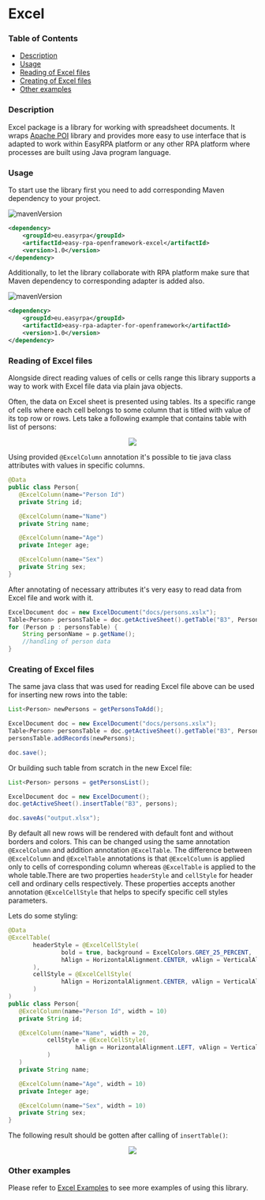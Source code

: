# Excel

### Table of Contents
* [Description](#description)
* [Usage](#usage)
* [Reading of Excel files](#reading-of-excel-files)
* [Creating of Excel files](#creating-of-excel-files)
* [Other examples](#other-examples)

### Description

Excel package is a library for working with spreadsheet documents. It wraps [Apache POI](https://poi.apache.org/) 
library and provides more easy to use interface that is adapted to work within EasyRPA platform or any other RPA 
platform where processes are built using Java program language.

### Usage

To start use the library first you need to add corresponding Maven dependency to your project.

![mavenVersion](https://img.shields.io/maven-central/v/eu.easyrpa/easy-rpa-openframework-excel)
```xml
<dependency>
    <groupId>eu.easyrpa</groupId>
    <artifactId>easy-rpa-openframework-excel</artifactId>
    <version>1.0</version>
</dependency>
```

Additionally, to let the library collaborate with RPA platform make sure that Maven dependency to corresponding adapter 
is added also. 

![mavenVersion](https://img.shields.io/maven-central/v/eu.easyrpa/easy-rpa-adapter-for-openframework)
```xml
<dependency>
    <groupId>eu.easyrpa</groupId>
    <artifactId>easy-rpa-adapter-for-openframework</artifactId>
    <version>1.0</version>
</dependency>
```

### Reading of Excel files

Alongside direct reading values of cells or cells range this library supports a way to work with Excel file data via 
plain java objects. 

Often, the data on Excel sheet is presented using tables. Its a specific range of cells where each cell belongs to some
column that is titled with value of its top row or rows. Lets take a following example that contains table with list of 
persons:

<p align="center">
  <img src="https://i.postimg.cc/jdchRRd5/excel-file-sample.png">
</p>

Using provided `@ExcelColumn` annotation it's possible to tie java class attributes with values in specific columns.             
 ```Java
@Data
public class Person{
    @ExcelColumn(name="Person Id")
    private String id;

    @ExcelColumn(name="Name")
    private String name;

    @ExcelColumn(name="Age")
    private Integer age;

    @ExcelColumn(name="Sex")
    private String sex;
}     
```
After annotating of necessary attributes it's very easy to read data from Excel file and work with it.
```Java
ExcelDocument doc = new ExcelDocument("docs/persons.xslx");
Table<Person> personsTable = doc.getActiveSheet().getTable("B3", Person.class);
for (Person p : personsTable) {
    String personName = p.getName();
    //handling of person data
}    
```

### Creating of Excel files

The same java class that was used for reading Excel file above can be used for inserting new rows into the table:
 ```Java
List<Person> newPersons = getPersonsToAdd();

ExcelDocument doc = new ExcelDocument("docs/persons.xslx");
Table<Person> personsTable = doc.getActiveSheet().getTable("B3", Person.class);
personsTable.addRecords(newPersons);

doc.save();
```

Or building such table from scratch in the new Excel file:
```Java
List<Person> persons = getPersonsList();

ExcelDocument doc = new ExcelDocument();
doc.getActiveSheet().insertTable("B3", persons);

doc.saveAs("output.xlsx");
```
By default all new rows will be rendered with default font and without borders and colors. This can be changed using 
the same annotation `@ExcelColumn` and addition annotation `@ExcelTable`. The difference between `@ExcelColumn` and 
`@ExcelTable` annotations is that `@ExcelColumn` is applied only to cells of corresponding column whereas `@ExcelTable` 
is applied to the whole table.There are two properties `headerStyle` and `cellStyle` for header cell and ordinary cells 
respectively. These properties accepts another annotation `@ExcelCellStyle` that helps to specify specific cell styles 
parameters. 

Lets do some styling:
 
 ```Java
@Data
@ExcelTable(
        headerStyle = @ExcelCellStyle(
                bold = true, background = ExcelColors.GREY_25_PERCENT,
                hAlign = HorizontalAlignment.CENTER, vAlign = VerticalAlignment.CENTER
        ),
        cellStyle = @ExcelCellStyle(
                hAlign = HorizontalAlignment.CENTER, vAlign = VerticalAlignment.TOP
        )     
)
public class Person{
    @ExcelColumn(name="Person Id", width = 10)
    private String id;

    @ExcelColumn(name="Name", width = 20,
            cellStyle = @ExcelCellStyle(
                    hAlign = HorizontalAlignment.LEFT, vAlign = VerticalAlignment.TOP
            ) 
    )
    private String name;

    @ExcelColumn(name="Age", width = 10)
    private Integer age;

    @ExcelColumn(name="Sex", width = 10)
    private String sex;
}     
```

The following result should be gotten after calling of `insertTable()`:

<p align="center">
  <img src="https://i.postimg.cc/y8SWvT5H/excel-file-creating.png">
</p>

### Other examples

Please refer to [Excel Examples](../../examples#excel) to see more examples of using this library.
